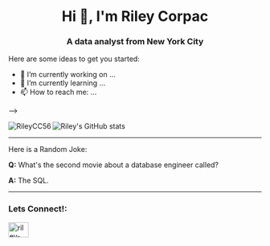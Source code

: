 <h1 align="center">Hi 👋, I'm Riley Corpac</h1>
  
<h3 align="center">A data analyst from New York City</h3>



Here are some ideas to get you started:

- 🔭 I’m currently working on ...
- 🌱 I’m currently learning ...
- 📫 How to reach me: ...

-->


  
  <p><img align="left" src="https://github-readme-stats.vercel.app/api/top-langs?username=RileyCC56&theme=graywhite&show_icons=true&locale=en&layout=compact" alt="RileyCC56" /></p>
  
![Riley's GitHub stats](https://github-readme-stats.vercel.app/api?username=RileyCC56&theme=graywhite&show_icons=true)


---
Here is a Random Joke:

**Q:** What's the second movie about a database engineer called?

**A:** The SQL.

---


<h3 align="left"> Lets Connect!:</h3>
<p align="left">
<a href="https://www.linkedin.com/in/riley-corpac/" target="blank"><img align="center" src="https://cdn.jsdelivr.net/npm/simple-icons@3.0.1/icons/linkedin.svg" alt="riley-corpac" height="30" width="40" /></a>
  
</p>

